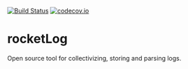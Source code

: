 [![Build Status](https://travis-ci.org/Hamstak/rocketLog.svg?branch=master)](https://travis-ci.org/Hamstak/rocketLog)
[![codecov.io](https://codecov.io/github/Hamstak/rocketLog/coverage.svg?branch=master)](https://codecov.io/github/Hamstak/rocketLog?branch=master)

# rocketLog
Open source tool for collectivizing, storing and parsing logs.
